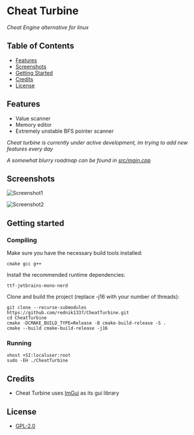 # Cheat Turbine

_Cheat Engine alternative for linux_

## Table of Contents

- [Features](#features)
- [Screenshots](#screenshots)
- [Getting Started](#getting-started)
- [Credits](#credits)
- [License](#license)

## Features

- Value scanner
- Memory editor
- Extremely unstable BFS pointer scanner

_Cheat turbine is currently under active development, im trying to add new features every day_

_A somewhat blurry roadmap can be found in [src/main.cpp](src/main.cpp)_

## Screenshots
![Screenshot1](https://github.com/rednik1337/CheatTurbine/assets/84843838/2f67c9d5-30e8-4d2c-9163-659e51c0f7b6)


![Screenshot2](https://github.com/rednik1337/CheatTurbine/assets/84843838/bec26e7b-b803-4b5c-9f73-df9219d791c9)

## Getting started

### Compiling

Make sure you have the necessary build tools installed:

``` 
cmake gcc g++
```

Install the recommended runtime dependencies:

```
ttf-jetbrains-mono-nerd
```

Clone and build the project (replace -j16 with your number of threads):

```
git clone --recurse-submodules https://github.com/rednik1337/CheatTurbine.git
cd CheatTurbine
cmake -DCMAKE_BUILD_TYPE=Release -B cmake-build-release -S .
cmake --build cmake-build-release -j16
```

### Running

```
xhost +SI:localuser:root
sudo -EH ./CheatTurbine
```

## Credits

- Cheat Turbine uses [ImGui](https://github.com/ocornut/imgui) as its gui library

## License

- [GPL-2.0](LICENSE)
